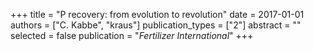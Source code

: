 +++
title = "P recovery: from evolution to revolution"
date = 2017-01-01
authors = ["C. Kabbe", "kraus"]
publication_types = ["2"]
abstract = ""
selected = false
publication = "*Fertilizer International*"
+++

